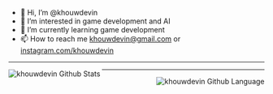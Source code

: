- 👋 Hi, I’m @khouwdevin
- 👀 I’m interested in game development and AI
- 🌱 I’m currently learning game development
- 📫 How to reach me khouwdevin@gmail.com or <a href="https://www.instagram.com/khouwdevin/">instagram.com/khouwdevin</a>

---
<img align="left" alt="khouwdevin Github Stats" style="display: block;" src="https://github-readme-stats.vercel.app/api?username=khouwdevin&show_icons=true&hide_border=true&theme=tokyonight"/>

---
<img align="right" alt="khouwdevin Github Language" style="display: block;" src="https://github-readme-stats.vercel.app/api/top-langs/?username=khouwdevin&layout=compact&show_icons=true&hide_border=true&theme=tokyonight"/>
<!---
khouwdevin/khouwdevin is a ✨ special ✨ repository because its `README.md` (this file) appears on your GitHub profile.
You can click the Preview link to take a look at your changes.
--->
